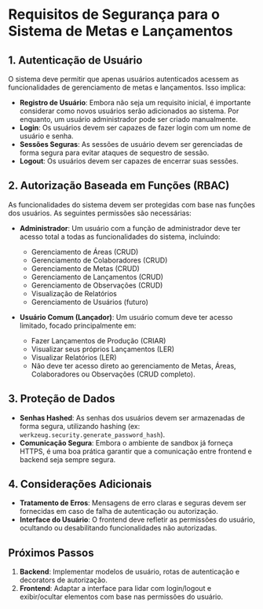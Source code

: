 # Requisitos de Segurança para o Sistema de Metas e Lançamentos

## 1. Autenticação de Usuário

O sistema deve permitir que apenas usuários autenticados acessem as funcionalidades de gerenciamento de metas e lançamentos. Isso implica:

- **Registro de Usuário**: Embora não seja um requisito inicial, é importante considerar como novos usuários serão adicionados ao sistema. Por enquanto, um usuário administrador pode ser criado manualmente.
- **Login**: Os usuários devem ser capazes de fazer login com um nome de usuário e senha.
- **Sessões Seguras**: As sessões de usuário devem ser gerenciadas de forma segura para evitar ataques de sequestro de sessão.
- **Logout**: Os usuários devem ser capazes de encerrar suas sessões.

## 2. Autorização Baseada em Funções (RBAC)

As funcionalidades do sistema devem ser protegidas com base nas funções dos usuários. As seguintes permissões são necessárias:

- **Administrador**: Um usuário com a função de administrador deve ter acesso total a todas as funcionalidades do sistema, incluindo:
  - Gerenciamento de Áreas (CRUD)
  - Gerenciamento de Colaboradores (CRUD)
  - Gerenciamento de Metas (CRUD)
  - Gerenciamento de Lançamentos (CRUD)
  - Gerenciamento de Observações (CRUD)
  - Visualização de Relatórios
  - Gerenciamento de Usuários (futuro)

- **Usuário Comum (Lançador)**: Um usuário comum deve ter acesso limitado, focado principalmente em:
  - Fazer Lançamentos de Produção (CRIAR)
  - Visualizar seus próprios Lançamentos (LER)
  - Visualizar Relatórios (LER)
  - Não deve ter acesso direto ao gerenciamento de Metas, Áreas, Colaboradores ou Observações (CRUD completo).

## 3. Proteção de Dados

- **Senhas Hashed**: As senhas dos usuários devem ser armazenadas de forma segura, utilizando hashing (ex: `werkzeug.security.generate_password_hash`).
- **Comunicação Segura**: Embora o ambiente de sandbox já forneça HTTPS, é uma boa prática garantir que a comunicação entre frontend e backend seja sempre segura.

## 4. Considerações Adicionais

- **Tratamento de Erros**: Mensagens de erro claras e seguras devem ser fornecidas em caso de falha de autenticação ou autorização.
- **Interface do Usuário**: O frontend deve refletir as permissões do usuário, ocultando ou desabilitando funcionalidades não autorizadas.

## Próximos Passos

1.  **Backend**: Implementar modelos de usuário, rotas de autenticação e decorators de autorização.
2.  **Frontend**: Adaptar a interface para lidar com login/logout e exibir/ocultar elementos com base nas permissões do usuário.

